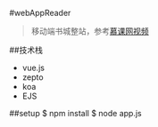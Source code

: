 #webAppReader
>移动端书城整站，参考[慕课网视频](http://coding.imooc.com/learn/list/13.html)

##技术栈
* vue.js
* zepto
* koa
* EJS


##setup
  $ npm install
  $ node app.js
